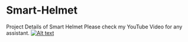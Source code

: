 # Smart-Helmet
Project Details of Smart Helmet
Please check my YouTube Video for any assistant.
[![Alt text](https://img.youtube.com/vi/UjDV60q7ajU/0.jpg)](https://www.youtube.com/watch?v=UjDV60q7ajU)
